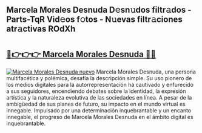## Marcela Morales Desnuda D𝚎sn𝚞dos filtr𝚊dos - Parts-TqR Vid𝚎os f𝚘tos - N𝚞evas filtr𝚊ciones atr𝚊ctivas ROdXh

# <h2><a href="http://mbcr41n.tromn.icu/?c=Marcela+Morales+Desnuda">🔗👉👉👉 Marcela Morales Desnuda 🔗🔗</a></h2>

[![Marcela Morales Desnuda nuevo](https://i.imgur.com/pEAQMta.gif)](http://mbcr41n.tromn.icu/?c=Marcela+Morales+Desnuda)
Marcela Morales Desnuda, una persona multifacética y polémica, desafía la descripción simple. Su uso pionero de los medios digitales para la autorrepresentación ha cautivado y enfurecido a sus seguidores, encendiendo debates sobre la identidad, la expresión artística y la naturaleza evolutiva de las sociedades en línea. A pesar de la ambigüedad de sus planes de futuro, su impacto en el mundo virtual es innegable. Impulsado por una determinación inquebrantable y un encanto innegable, el progreso de Marcela Morales Desnuda en el ámbito digital es inquebrantable.
